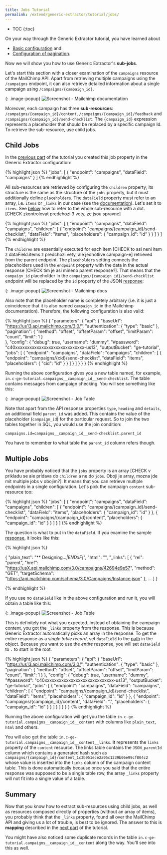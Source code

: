 ```yaml
---
title: Jobs Tutorial
permalink: /extend/generic-extractor/tutorial/jobs/
---
```


* TOC
{:toc}

On your way through the Generic Extractor tutorial, you have learned about

- [Basic configuration](/extend/generic-extractor/tutorial/basic/) and 
- [Configuration of pagination](/extend/generic-extractor/tutorial/pagination/).

Now we will show you how to use Generic Extractor's **sub-jobs**.

Let's start this section with a closer examination of the `campaigns` resource of the MailChimp API. 
Apart from retrieving multiple campaigns using the `/campaigns` endpoint, it can also retrieve detailed 
information about a single campaign using `/campaigns/{campaign_id}`. 

{: .image-popup}
![Screenshot - Mailchimp documentation](/extend/generic-extractor/tutorial/mailchimp-api-docs-1.png)

Moreover, each campaign has three **sub-resources**: 
`/campaigns/{campaign_id}/content`, `/campaigns/{campaign_id}/feedback` 
and `/campaigns/{campaign_id}/send-checklist`. The `{campaign_id}` expression represents a placeholder 
that should be replaced by a specific campaign Id. To retrieve the sub-resource, use child jobs. 

## Child Jobs

In the 
[previous part](/extend/generic-extractor/tutorial/pagination/#running) of the tutorial you created this job 
property in the Generic Extractor configuration:

{% highlight json %}
"jobs": [
    {
        "endpoint": "campaigns",
        "dataField": "campaigns"
    }
]
{% endhighlight %}

All sub-resources are retrieved by configuring the `children` property; its structure is the same as the 
structure of the `jobs` property, but it must additionally define `placeholders`.
The `dataField` property must refer to an array, i.e. `items` or `_links` in our case 
(see the [documentation](http://developer.mailchimp.com/documentation/mailchimp/reference/campaigns/send-checklist/)). 
Let's set it to `items`. See [below](#Multiple_Jobs) how to refer to the whole sub-resource with a dot.
[CHECK zkontrolovat predchozi 3 vety, ze jsou spravne]

{% highlight json %}
"jobs": [
    {
        "endpoint": "campaigns",
        "dataField": "campaigns",
        "children": [
            {
                "endpoint": "campaigns/{campaign_id}/send-checklist",
                "dataField": "items",
                "placeholders": {
                    "campaign_id": "id"
                }
            }
        ]
    }
]
{% endhighlight %}

The `children` are essentially executed for each item [CHECK to asi neni item z dataField:items z predchozi vety, ale jednotlive campaign-e] retrieved from the parent endpoint. 
The `placeholders` setting connects the placeholders used in the `endpoint` property with 
the data in the actual response [CHECK tim je asi mineno parent response?]. 
That means that the `campaign_id` placeholder in the `campaigns/{campaign_id}/send-checklist` endpoint 
will be replaced by the `id` property of the JSON [response](http://developer.mailchimp.com/documentation/mailchimp/reference/campaigns/): 

{: .image-popup}
![Screenshot - Mailchimp docs](/extend/generic-extractor/tutorial/mailchimp-api-docs-2.png)

Also note that the placeholder name is completely arbitrary (i.e. it is just a coincidence that
it is also named `campaign_id` in the Mailchimp documentation). Therefore, the following configuration is 
also valid:

{% highlight json %}
{
    "parameters": {
        "api": {
            "baseUrl": "https://us13.api.mailchimp.com/3.0/",
            "authentication": {
                "type": "basic"
            },
            "pagination": {
                "method": "offset",
                "offsetParam": "offset",
                "limitParam": "count",
                "limit": 1
            }            
        },
        "config": {
            "debug": true,
            "username": "dummy",
            "#password": "c40xxxxxxxxxxxxxxxxxxxxxxxxxxxxx-us13",
            "outputBucket": "ge-tutorial",
            "jobs": [
                {
                    "endpoint": "campaigns",
                    "dataField": "campaigns",
                    "children": [
                        {
                            "endpoint": "campaigns/{cid}/send-checklist",
                            "dataField": "items",
                            "placeholders": {
                                "cid": "id"
                            }
                        }
                    ]
                }
            ]
        }
    }
}
{% endhighlight %}

Running the above configuration gives you a new table named, for example, 
`in.c-ge-tutorial.campaigns__campaign_id__send-checklist`. The table
contains messages from campaign checking. You will see something like this:

{: .image-popup}
![Screenshot - Job Table](/extend/generic-extractor/tutorial/job-table-1.png)

Note that apart from the API response properties `type`, `heading` and `details`, an additional field 
`parent_id` was added. This contains the value of the placeholder (`campaign_id`) for the particular 
request. So to join the two tables together in SQL, you would use the join condition: 

    campaigns.id=campaigns__campaign_id__send-checklist.parent_id

You have to remember to what table the `parent_id` column refers though.

## Multiple Jobs
You have probably noticed that the `jobs` property is an array [CHECK v prikladu se ale pridava do `children` a ne do `jobs`. Oboji je array, mozna jde mit multiple jobs v obojim?]. It means that you can retrieve multiple 
endpoints in a single configuration. Let's pick the campaign `content` sub-resource too:

{% highlight json %}
"jobs": [
    {
        "endpoint": "campaigns",
        "dataField": "campaigns",
        "children": [
            {
                "endpoint": "campaigns/{campaign_id}/send-checklist",
                "dataField": "items",
                "placeholders": {
                    "campaign_id": "id"
                }
            },
            {
                "endpoint": "campaigns/{campaign_id}/content",
                "placeholders": {
                    "campaign_id": "id"
                }
            }
        ]
    }
]
{% endhighlight %}

The question is what to put in the `dataField`. If you examine the sample [response](http://developer.mailchimp.com/documentation/mailchimp/reference/campaigns/content/),
it looks like this:

{% highlight json %}

{
  "plain_text": "** Designing...*|END:IF|*",
  "html": "<!DOCTYPE html...</html>",
  "_links": [
    {
      "rel": "parent",
      "href": "https://usX.api.mailchimp.com/3.0/campaigns/42694e9e57",
      "method": "GET",
      "targetSchema": "https://api.mailchimp.com/schema/3.0/Campaigns/Instance.json"
    },
    ...
  ]
}

{% endhighlight %}

If you use no `dataField` like in the above configuration and run it, you will obtain a table like this:

{: .image-popup}
![Screenshot - Job Table](/extend/generic-extractor/tutorial/job-table-2.png)

This is definitely not what you expected. Instead of obtaining the campaign content, you 
got the `_links` property from the response. This is because Generic Extractor automatically 
picks an array in the response. To get the entire response as a *single table record*, set `dataField` 
to the [path](todo) in the object. Because you want to use the *entire* response, you will set 
`dataField` to `.` to start in the root.

{% highlight json %}
{
    "parameters": {
        "api": {
            "baseUrl": "https://us13.api.mailchimp.com/3.0/",
            "authentication": {
                "type": "basic"
            },
            "pagination": {
                "method": "offset",
                "offsetParam": "offset",
                "limitParam": "count",
                "limit": 1
            }
        },
        "config": {
            "debug": true,
            "username": "dummy",
            "#password": "c40xxxxxxxxxxxxxxxxxxxxxxxxxxxxx-us13",
            "outputBucket": "ge-tutorial",
            "jobs": [
                {
                    "endpoint": "campaigns",
                    "dataField": "campaigns",
                    "children": [
                        {
                            "endpoint": "campaigns/{campaign_id}/send-checklist",
                            "dataField": "items",
                            "placeholders": {
                                "campaign_id": "id"
                            }
                        },
                        {
                            "endpoint": "campaigns/{campaign_id}/content",
                            "dataField": ".",
                            "placeholders": {
                                "campaign_id": "id"
                            }
                        }
                    ]
                }
            ]
        }
    }
}
{% endhighlight %}

Running the above configuration will get you the table `in.c-ge-tutorial.campaigns__campaign_id__content`
with columns like `plain_text`, `html` and others. 

You will also get the table `in.c-ge-tutorial.campaigns__campaign_id__content__links`. It 
represents the `links` property of the `content` resource. The links table contains the 
`JSON_parentId` column which contains a generated hash such as 
`campaigns/{campaign_id}/content_1c3b951ece2a05c1239b06e99cf804c2` whose value is inserted into
the `links` column of the campaign content table. This is done automatically because once
you said that the entire response was supposed to be a single table row, the array `_links` 
property will not fit into a single value of a table.

## Summary
Now that you know how to extract sub-resources using child jobs, as well as resources composed directly of 
properties (without an array of items), you probably think that the `_links` property, found all over the 
MailChimp API and giving us a lot of trouble, is best to be ignored. The answer to this is 
**mapping** described in the [next part](/extend/generic-extractor/tutorial/mapping/) of the tutorial. 

You might have also noticed some duplicate records in the table `in.c-ge-tutorial.campaigns__campaign_id__content` 
along the way. You'll see into this as well.